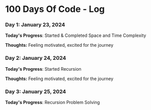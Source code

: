 # 100 Days Of Code - Log

### Day 1: January 23, 2024

**Today's Progress**: Started & Completed Space and Time Complexity

**Thoughts:** Feeling motivated, excited for the journey

### Day 2: January 24, 2024

**Today's Progress**: Started Recursion

**Thoughts:** Feeling motivated, excited for the journey

### Day 3: January 25, 2024

**Today's Progress**: Recursion Problem Solving


<!-- ### Day 0: February 30, 2016 (Example 2)

**Today's Progress**: Fixed CSS, worked on canvas functionality for the app.

**Thoughts**: I really struggled with CSS, but, overall, I feel like I am slowly getting better at it. Canvas is still new for me, but I managed to figure out some basic functionality.

**Link(s) to work**: [Calculator App](http://www.example.com) -->


<!-- ### Day 1: June 27, Monday

**Today's Progress**: I've gone through many exercises on FreeCodeCamp.

**Thoughts** I've recently started coding, and it's a great feeling when I finally solve an algorithm challenge after a lot of attempts and hours spent. -->

<!-- **Link(s) to work**
1. [Find the Longest Word in a String](https://www.freecodecamp.com/challenges/find-the-longest-word-in-a-string)
2. [Title Case a Sentence](https://www.freecodecamp.com/challenges/title-case-a-sentence) -->